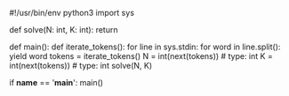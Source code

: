 #!/usr/bin/env python3
import sys


def solve(N: int, K: int):
    return


def main():
    def iterate_tokens():
        for line in sys.stdin:
            for word in line.split():
                yield word
    tokens = iterate_tokens()
    N = int(next(tokens))  # type: int
    K = int(next(tokens))  # type: int
    solve(N, K)

if __name__ == '__main__':
    main()
